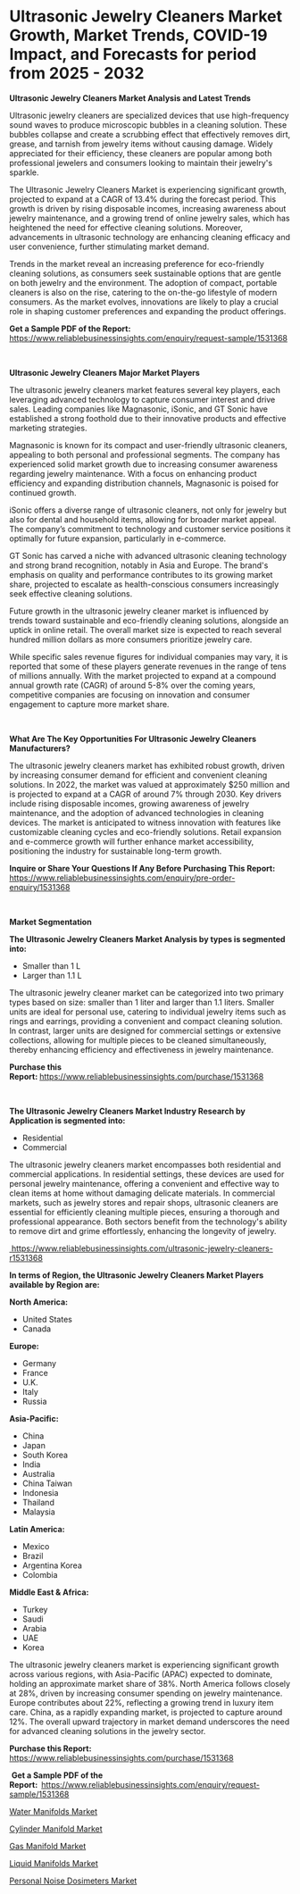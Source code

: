 <p><h1>Ultrasonic Jewelry Cleaners Market Growth, Market Trends, COVID-19 Impact, and Forecasts for period from 2025 - 2032</h1></p><p><strong>Ultrasonic Jewelry Cleaners Market Analysis and Latest Trends</strong></p>
<p><p>Ultrasonic jewelry cleaners are specialized devices that use high-frequency sound waves to produce microscopic bubbles in a cleaning solution. These bubbles collapse and create a scrubbing effect that effectively removes dirt, grease, and tarnish from jewelry items without causing damage. Widely appreciated for their efficiency, these cleaners are popular among both professional jewelers and consumers looking to maintain their jewelry's sparkle.</p><p>The Ultrasonic Jewelry Cleaners Market is experiencing significant growth, projected to expand at a CAGR of 13.4% during the forecast period. This growth is driven by rising disposable incomes, increasing awareness about jewelry maintenance, and a growing trend of online jewelry sales, which has heightened the need for effective cleaning solutions. Moreover, advancements in ultrasonic technology are enhancing cleaning efficacy and user convenience, further stimulating market demand.</p><p>Trends in the market reveal an increasing preference for eco-friendly cleaning solutions, as consumers seek sustainable options that are gentle on both jewelry and the environment. The adoption of compact, portable cleaners is also on the rise, catering to the on-the-go lifestyle of modern consumers. As the market evolves, innovations are likely to play a crucial role in shaping customer preferences and expanding the product offerings.</p></p>
<p><strong>Get a Sample PDF of the Report:&nbsp;</strong> <a href="https://www.reliablebusinessinsights.com/enquiry/request-sample/1531368?utm_campaign=100&utm_medium=2&utm_source=Github&utm_content=ia&utm_term=18022025&utm_id=ultrasonic-jewelry-cleaners">https://www.reliablebusinessinsights.com/enquiry/request-sample/1531368</a></p>
<p>&nbsp;</p>
<p><strong>Ultrasonic Jewelry Cleaners Major Market Players</strong></p>
<p><p>The ultrasonic jewelry cleaners market features several key players, each leveraging advanced technology to capture consumer interest and drive sales. Leading companies like Magnasonic, iSonic, and GT Sonic have established a strong foothold due to their innovative products and effective marketing strategies.</p><p>Magnasonic is known for its compact and user-friendly ultrasonic cleaners, appealing to both personal and professional segments. The company has experienced solid market growth due to increasing consumer awareness regarding jewelry maintenance. With a focus on enhancing product efficiency and expanding distribution channels, Magnasonic is poised for continued growth.</p><p>iSonic offers a diverse range of ultrasonic cleaners, not only for jewelry but also for dental and household items, allowing for broader market appeal. The company’s commitment to technology and customer service positions it optimally for future expansion, particularly in e-commerce.</p><p>GT Sonic has carved a niche with advanced ultrasonic cleaning technology and strong brand recognition, notably in Asia and Europe. The brand's emphasis on quality and performance contributes to its growing market share, projected to escalate as health-conscious consumers increasingly seek effective cleaning solutions.</p><p>Future growth in the ultrasonic jewelry cleaner market is influenced by trends toward sustainable and eco-friendly cleaning solutions, alongside an uptick in online retail. The overall market size is expected to reach several hundred million dollars as more consumers prioritize jewelry care.</p><p>While specific sales revenue figures for individual companies may vary, it is reported that some of these players generate revenues in the range of tens of millions annually. With the market projected to expand at a compound annual growth rate (CAGR) of around 5-8% over the coming years, competitive companies are focusing on innovation and consumer engagement to capture more market share.</p></p>
<p>&nbsp;</p>
<p><strong>What Are The Key Opportunities For Ultrasonic Jewelry Cleaners Manufacturers?</strong></p>
<p><p>The ultrasonic jewelry cleaners market has exhibited robust growth, driven by increasing consumer demand for efficient and convenient cleaning solutions. In 2022, the market was valued at approximately $250 million and is projected to expand at a CAGR of around 7% through 2030. Key drivers include rising disposable incomes, growing awareness of jewelry maintenance, and the adoption of advanced technologies in cleaning devices. The market is anticipated to witness innovation with features like customizable cleaning cycles and eco-friendly solutions. Retail expansion and e-commerce growth will further enhance market accessibility, positioning the industry for sustainable long-term growth.</p></p>
<p><strong>Inquire or Share Your Questions If Any Before Purchasing This Report:</strong> <a href="https://www.reliablebusinessinsights.com/enquiry/pre-order-enquiry/1531368?utm_campaign=100&utm_medium=2&utm_source=Github&utm_content=ia&utm_term=18022025&utm_id=ultrasonic-jewelry-cleaners">https://www.reliablebusinessinsights.com/enquiry/pre-order-enquiry/1531368</a></p>
<p>&nbsp;</p>
<p><strong>Market Segmentation</strong></p>
<p><strong>The Ultrasonic Jewelry Cleaners Market Analysis by types is segmented into:</strong></p>
<p><ul><li>Smaller than 1 L</li><li>Larger than 1.1 L</li></ul></p>
<p><p>The ultrasonic jewelry cleaner market can be categorized into two primary types based on size: smaller than 1 liter and larger than 1.1 liters. Smaller units are ideal for personal use, catering to individual jewelry items such as rings and earrings, providing a convenient and compact cleaning solution. In contrast, larger units are designed for commercial settings or extensive collections, allowing for multiple pieces to be cleaned simultaneously, thereby enhancing efficiency and effectiveness in jewelry maintenance.</p></p>
<p><strong>Purchase this Report:&nbsp;</strong><a href="https://www.reliablebusinessinsights.com/purchase/1531368?utm_campaign=100&utm_medium=2&utm_source=Github&utm_content=ia&utm_term=18022025&utm_id=ultrasonic-jewelry-cleaners">https://www.reliablebusinessinsights.com/purchase/1531368</a></p>
<p>&nbsp;</p>
<p><strong>The Ultrasonic Jewelry Cleaners Market Industry Research by Application is segmented into:</strong></p>
<p><ul><li>Residential</li><li>Commercial</li></ul></p>
<p><p>The ultrasonic jewelry cleaners market encompasses both residential and commercial applications. In residential settings, these devices are used for personal jewelry maintenance, offering a convenient and effective way to clean items at home without damaging delicate materials. In commercial markets, such as jewelry stores and repair shops, ultrasonic cleaners are essential for efficiently cleaning multiple pieces, ensuring a thorough and professional appearance. Both sectors benefit from the technology's ability to remove dirt and grime effortlessly, enhancing the longevity of jewelry.</p></p>
<p><a href="https://www.reliablebusinessinsights.com/ultrasonic-jewelry-cleaners-r1531368?utm_campaign=100&utm_medium=2&utm_source=Github&utm_content=ia&utm_term=18022025&utm_id=ultrasonic-jewelry-cleaners">&nbsp;https://www.reliablebusinessinsights.com/ultrasonic-jewelry-cleaners-r1531368</a></p>
<p><strong>In terms of Region, the Ultrasonic Jewelry Cleaners Market Players available by Region are:</strong></p>
<p>
    <p> <strong> North America: </strong>
        <ul>
            <li>United States</li>
            <li>Canada</li>
        </ul>
        </p> 
    <p> <strong> Europe: </strong>
        <ul>
            <li>Germany</li>
            <li>France</li>
            <li>U.K.</li>
            <li>Italy</li>
            <li>Russia</li>
        </ul>
        </p> 
    <p> <strong> Asia-Pacific: </strong>
        <ul>
            <li>China</li>
            <li>Japan</li>
            <li>South Korea</li>
            <li>India</li>
            <li>Australia</li>
            <li>China Taiwan</li>
            <li>Indonesia</li>
            <li>Thailand</li>
            <li>Malaysia</li>
        </ul>
        </p> 
    <p> <strong> Latin America: </strong>
        <ul>
            <li>Mexico</li>
            <li>Brazil</li>
            <li>Argentina Korea</li>
            <li>Colombia</li>
        </ul>
        </p> 
    <p> <strong> Middle East & Africa: </strong>
        <ul>
            <li>Turkey</li>
            <li>Saudi</li>
            <li>Arabia</li>
            <li>UAE</li>
            <li>Korea</li>
        </ul>
    </p>
    </p>
<p><p>The ultrasonic jewelry cleaners market is experiencing significant growth across various regions, with Asia-Pacific (APAC) expected to dominate, holding an approximate market share of 38%. North America follows closely at 28%, driven by increasing consumer spending on jewelry maintenance. Europe contributes about 22%, reflecting a growing trend in luxury item care. China, as a rapidly expanding market, is projected to capture around 12%. The overall upward trajectory in market demand underscores the need for advanced cleaning solutions in the jewelry sector.</p></p>
<p><strong>Purchase this Report: </strong><a href="https://www.reliablebusinessinsights.com/purchase/1531368?utm_campaign=100&utm_medium=2&utm_source=Github&utm_content=ia&utm_term=18022025&utm_id=ultrasonic-jewelry-cleaners">https://www.reliablebusinessinsights.com/purchase/1531368</a></p>
<p>&nbsp;<strong>Get a Sample PDF of the Report:&nbsp;&nbsp;</strong><a href="https://www.reliablebusinessinsights.com/enquiry/request-sample/1531368?utm_campaign=100&utm_medium=2&utm_source=Github&utm_content=ia&utm_term=18022025&utm_id=ultrasonic-jewelry-cleaners">https://www.reliablebusinessinsights.com/enquiry/request-sample/1531368</a></p>
<p><strong></strong></p>
<p><p><a href="https://github.com/voigttyagi/Market-Research-Report-List-1/blob/main/water-manifolds-market.md?utm_campaign=100&utm_medium=2&utm_source=Github&utm_content=ia&utm_term=18022025&utm_id=ultrasonic-jewelry-cleaners">Water Manifolds Market</a></p><p><a href="https://github.com/daphnyvashdi/Market-Research-Report-List-1/blob/main/cylinder-manifold-market.md?utm_campaign=100&utm_medium=2&utm_source=Github&utm_content=ia&utm_term=18022025&utm_id=ultrasonic-jewelry-cleaners">Cylinder Manifold Market</a></p><p><a href="https://github.com/ijffseandy/Market-Research-Report-List-1/blob/main/gas-manifold-market.md?utm_campaign=100&utm_medium=2&utm_source=Github&utm_content=ia&utm_term=18022025&utm_id=ultrasonic-jewelry-cleaners">Gas Manifold Market</a></p><p><a href="https://github.com/giblydirani3/Market-Research-Report-List-1/blob/main/liquid-manifolds-market.md?utm_campaign=100&utm_medium=2&utm_source=Github&utm_content=ia&utm_term=18022025&utm_id=ultrasonic-jewelry-cleaners">Liquid Manifolds Market</a></p><p><a href="https://github.com/sderolza/Market-Research-Report-List-1/blob/main/personal-noise-dosimeters-market.md?utm_campaign=100&utm_medium=2&utm_source=Github&utm_content=ia&utm_term=18022025&utm_id=ultrasonic-jewelry-cleaners">Personal Noise Dosimeters Market</a></p></p>